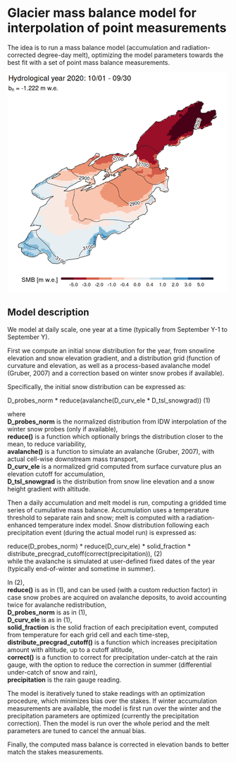 # Glacier mass balance model for interpolation of point measurements

The idea is to run a mass balance model (accumulation and radiation-corrected degree-day melt), optimizing the model parameters towards the best fit with a set of point mass balance measurements.


<img src="cover_image.png" width="500">



## Model description

We model at daily scale, one year at a time (typically from September Y-1 to September Y).

First we compute an initial snow distribution for the year, from snowline elevation and snow elevation gradient, and a distribution grid (function of curvature and elevation, as well as a process-based avalanche model (Gruber, 2007) and a correction based on winter snow probes if available).

Specifically, the initial snow distribution can be expressed as:

D_probes_norm * reduce(avalanche(D_curv_ele * D_tsl_snowgrad)) (1)

where\
**D_probes_norm** is the normalized distribution from IDW interpolation of the winter snow probes (only if available),\
**reduce()** is a function which optionally brings the distribution closer to the mean, to reduce variability,\
**avalanche()** is a function to simulate an avalanche (Gruber, 2007), with actual cell-wise downstream mass transport,\
**D_curv_ele** is a normalized grid computed from surface curvature plus an elevation cutoff for accumulation,\
**D_tsl_snowgrad** is the distribution from snow line elevation and a snow height gradient with altitude.

Then a daily accumulation and melt model is run, computing a gridded time series of cumulative mass balance.
Accumulation uses a temperature threshold to separate rain and snow; melt is computed with a radiation-enhanced temperature index model.
Snow distribution following each precipitation event (during the actual model run) is expressed as:

reduce(D_probes_norm) * reduce(D_curv_ele) * solid_fraction * distribute_precgrad_cutoff(correct(precipitation)), (2)\
while the avalanche is simulated at user-defined fixed dates of the year (typically end-of-winter and sometime in summer).

In (2),\
**reduce()** is as in (1), and can be used (with a custom reduction factor) in case snow probes are acquired on avalanche deposits, to avoid accounting twice for avalanche redistribution,\
**D_probes_norm** is as in (1),\
**D_curv_ele** is as in (1),\
**solid_fraction** is the solid fraction of each precipitation event, computed from temperature for each grid cell and each time-step,\
**distribute_precgrad_cutoff()** is a function which increases precipitation amount with altitude, up to a cutoff altitude,\
**correct()** is a function to correct for precipitation under-catch at the rain gauge, with the option to reduce the correction in summer (differential under-catch of snow and rain),\
**precipitation** is the rain gauge reading.

The model is iteratively tuned to stake readings with an optimization procedure, which minimizes bias over the stakes. If winter accumulation measurements are available, the model is first run over the winter and the precipitation parameters are optimized (currently the precipitation correction). Then the model is run over the whole period and the melt parameters are tuned to cancel the annual bias.

Finally, the computed mass balance is corrected in elevation bands to better match the stakes measurements.

